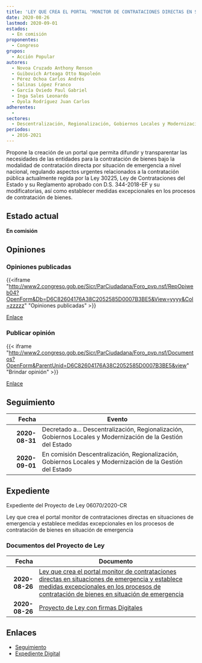 ```yaml
---
title: 'LEY QUE CREA EL PORTAL "MONITOR DE CONTRATACIONES DIRECTAS EN SITUACIONES DE EMERGENCIA", Y ESTABLECE MEDIDAS EXCEPCIONALES EN LOS PROCESOS DE CONTRATACIÓN DE BIENES EN SITUACIÓN DE EMERGENCIA'
date: 2020-08-26
lastmod: 2020-09-01
estados: 
  - En comisión
proponentes: 
  - Congreso
grupos: 
  - Acción Popular
autores: 
  - Novoa Cruzado Anthony Renson
  - Guibovich Arteaga Otto Napoleón
  - Pérez Ochoa Carlos Andrés
  - Salinas López Franco
  - García Oviedo Paul Gabriel
  - Inga Sales Leonardo
  - Oyola Rodríguez Juan Carlos
adherentes: 
  - 
sectores: 
  - Descentralización, Regionalización, Gobiernos Locales y Modernización de la Gestión del Estado
periodos: 
  - 2016-2021
---
```


Propone la creación de un portal que permita difundir y transparentar las necesidades de las entidades para la contratación de bienes bajo la modalidad de contratación directa por situación de emergencia a nivel nacional, regulando aspectos urgentes relacionados a la contratación pública actualmente regida por la Ley 30225, Ley de Contrataciones del Estado y su Reglamento aprobado con D.S. 344-2018-EF y su modificatorias, así como establecer medidas excepcionales en los procesos de contratación de bienes.


## Estado actual

**En comisión**

## Opiniones

### Opiniones publicadas

{{<iframe "http://www2.congreso.gob.pe/Sicr/ParCiudadana/Foro_pvp.nsf/RepOpiweb04?OpenForm&Db=D6C82604176A38C2052585D0007B3BE5&View=yyyy&Col=zzzzz" "Opiniones publicadas" >}}

[Enlace](http://www2.congreso.gob.pe/Sicr/ParCiudadana/Foro_pvp.nsf/RepOpiweb04?OpenForm&Db=D6C82604176A38C2052585D0007B3BE5&View=yyyy&Col=zzzzz)
### Publicar opinión

{{< iframe "http://www2.congreso.gob.pe/Sicr/ParCiudadana/Foro_pvp.nsf/Documentos?OpenForm&ParentUnid=D6C82604176A38C2052585D0007B3BE5&view" "Brindar opinión" >}}

[Enlace](http://www2.congreso.gob.pe/Sicr/ParCiudadana/Foro_pvp.nsf/Documentos?OpenForm&ParentUnid=D6C82604176A38C2052585D0007B3BE5&view)

## Seguimiento

| Fecha | Evento |
|------:|--------|
| **2020-08-31** | Decretado a... Descentralización, Regionalización, Gobiernos Locales y Modernización de la Gestión del Estado|
| **2020-09-01** | En comisión Descentralización, Regionalización, Gobiernos Locales y Modernización de la Gestión del Estado|


## Expediente

Expediente del Proyecto de Ley 06070/2020-CR

Ley que crea el portal monitor de contrataciones directas en situaciones de emergencia y establece medidas excepcionales en los procesos de contratación de bienes en situación de emergencia


### Documentos del Proyecto de Ley

| Fecha | Documento |
|------:|--------|
| **2020-08-26** | [Ley que crea el portal monitor de contrataciones directas en situaciones de emergencia y establece medidas excepcionales en los procesos de contratación de bienes en situación de emergencia](http://www.leyes.congreso.gob.pe/Documentos/2016_2021/Proyectos_de_Ley_y_de_Resoluciones_Legislativas/PL06070-20200826.pdf) |
| **2020-08-26** | [Proyecto de Ley con firmas Digitales](http://www.leyes.congreso.gob.pe/Documentos/2016_2021/Proyectos_de_Ley_y_de_Resoluciones_Legislativas/Proyectos_Firmas_digitales/PL06070.pdf) |

## Enlaces 

- [Seguimiento](http://www2.congreso.gob.pe/Sicr/TraDocEstProc/CLProLey2016.nsf/f7fff46988ca05b1052578e100829cc7/74c05127ca3aa3d3052585d0007a48cc?OpenDocument)
- [Expediente Digital](http://www2.congreso.gob.pe/Sicr/TraDocEstProc/CLProLey2016.nsf/f7fff46988ca05b1052578e100829cc7/74c05127ca3aa3d3052585d0007a48cc?OpenDocument&Click=05257FB7005EB655.eb71d0cf91d8294e05256cdf006b5706/$Body/0.1C6C)
